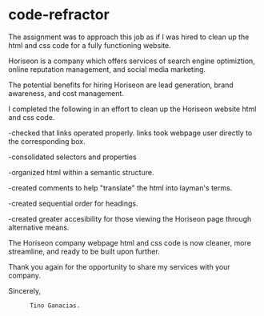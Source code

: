 # code-refractor

The assignment was to approach this job as if I was hired to clean up the html and css code for a fully functioning website.  

Horiseon is a company which offers services of search engine optimiztion, online reputation management, and social media marketing.  

The potential benefits for hiring Horiseon are lead generation, brand awareness, and cost management.

I completed the following in an effort to clean up the Horiseon website html and css code.


-checked that links operated properly.  links took webpage user directly to the corresponding box.
 
 -consolidated selectors and properties
 
 -organized html within a semantic structure.
 
 -created comments to help "translate" the html into layman's terms.
 
 -created sequential order for headings.
 
 -created greater accesibility for those viewing the Horiseon page through alternative means.
 

The Horiseon company webpage html and css code is now cleaner, more streamline, and ready to be built upon further.
 
Thank you again for the opportunity to share my services with your company.

Sincerely, 

          Tino Ganacias.
